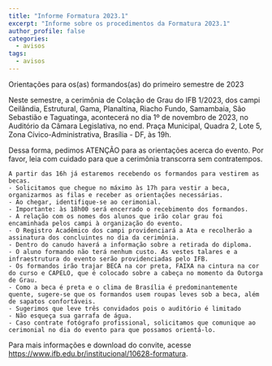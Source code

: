 ```yaml
---
title: "Informe Formatura 2023.1" 
excerpt: "Informe sobre os procedimentos da Formatura 2023.1"
author_profile: false
categories:
  - avisos
tags:
  - avisos
---
```


Orientações para os(as) formandos(as) do primeiro semestre de 2023

Neste semestre,  a cerimônia de Colação de Grau do IFB 1/2023, dos campi Ceilândia, Estrutural, Gama, Planaltina, Riacho Fundo, Samambaia, São Sebastião e Taguatinga, acontecerá no dia 1º de novembro de 2023, no Auditório da Câmara Legislativa, no end. Praça Municipal, Quadra 2, Lote 5, Zona Cívico-Administrativa, Brasília - DF, às 19h.

Dessa forma, pedimos ATENÇÃO para as orientações acerca do evento. Por favor, leia com cuidado para que a cerimônia transcorra sem contratempos.

    A partir das 16h já estaremos recebendo os formandos para vestirem as becas.
    - Solicitamos que chegue no máximo às 17h para vestir a beca, organizarmos as filas e receber as orientações necessárias. 
    - Ao chegar, identifique-se ao cerimonial.
    - Importante: às 18h00 será encerrado o recebimento dos formandos.
    - A relação com os nomes dos alunos que irão colar grau foi encaminhada pelos campi à organização do evento.
    - O Registro Acadêmico dos campi providenciará a Ata e recolherão a assinatura dos concluintes no dia da cerimônia.
    - Dentro do canudo haverá a informação sobre a retirada do diploma.
    - O aluno formando não terá nenhum custo. As vestes talares e a infraestrutura do evento serão providenciadas pelo IFB.
    - Os formandos irão trajar BECA na cor preta, FAIXA na cintura na cor do curso e CAPELO, que é colocado sobre a cabeça no momento da Outorga de Grau.
    - Como a beca é preta e o clima de Brasília é predominantemente quente, sugere-se que os formandos usem roupas leves sob a beca, além de sapatos confortáveis.
    - Sugerimos que leve três convidados pois o auditório é limitado
    - Não esqueça sua garrafa de água.
    - Caso contrate fotógrafo profissional, solicitamos que comunique ao cerimonial no dia do evento para que possamos orientá-lo.

Para mais informações e download do convite, acesse https://www.ifb.edu.br/institucional/10628-formatura.
